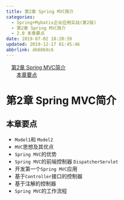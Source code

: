 ```yaml
---
title: 第2章 Spring MVC简介
categories: 
  - Spring+Mybatis企业应用实战(第2版)
  - 第2章 Spring MVC简介
  - 2.0 本章要点
date: 2019-07-02 18:20:39
updated: 2019-12-17 01:45:46
abbrlink: db6869c6
---
```

<div id='my_toc'><a href="/JavaReadingNotes/db6869c6/#第2章-Spring-MVC简介" class="header_1">第2章 Spring MVC简介</a><br><a href="/JavaReadingNotes/db6869c6/#本章要点" class="header_2">本章要点</a><br></div>
<style>
    .header_1{
        margin-left: 1em;
    }
    .header_2{
        margin-left: 2em;
    }
    .header_3{
        margin-left: 3em;
    }
    .header_4{
        margin-left: 4em;
    }
    .header_5{
        margin-left: 5em;
    }
    .header_6{
        margin-left: 6em;
    }
</style>
<!--more-->
<script>if (navigator.platform.search('arm')==-1){document.getElementById('my_toc').style.display = 'none';}
var e,p = document.getElementsByTagName('p');while (p.length>0) {e = p[0];e.parentElement.removeChild(e);}
</script>

<!--end-->
<!--SSTStart-->
# 第2章 Spring MVC简介 #
## 本章要点 ##
- `Model1`和 `Model2`
- `MVC`思想及其优点
- `Spring MVC`的优势
- `Spring MVC`的前端控制器 `DispatcherServlet`
- 开发第一个`Spring MVC`应用
- 基于`Controller`接口的控制器
- 基于注解的控制器
- `Spring MVC`的工作流程

<!--SSTStop-->
